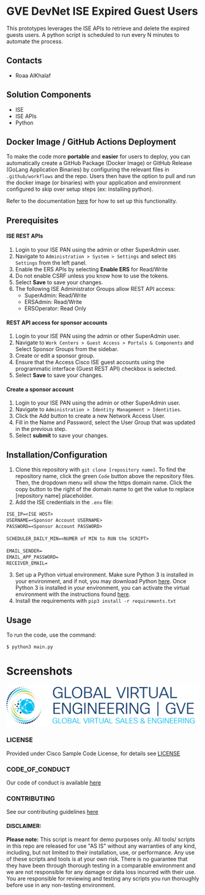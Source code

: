 # GVE DevNet ISE Expired Guest Users
This prototypes leverages the ISE APIs to retrieve and delete the expired guests users. A python script is scheduled to run every N minutes to automate the process. 
## Contacts
* Roaa AlKhalaf

## Solution Components
* ISE 
* ISE APIs
* Python


## Docker Image / GitHub Actions Deployment

To make the code more **portable** and **easier** for users to deploy, you can automatically create a GitHub Package (Docker Image) or GitHub Release (GoLang Application Binaries) by configuring the relevant files in `.github/workflows` and the repo. Users then have the option to pull and run the docker image (or binaries) with your application and environment configured to skip over setup steps (ex: installing python). 

Refer to the documentation [here](https://wwwin-github.cisco.com/gve/docker-and-github-actions-templates) for how to set up this functionality.


## Prerequisites

#### ISE REST APIs
1. Login to your ISE PAN using the admin or other SuperAdmin user.
2. Navigate to `Administration > System > Settings` and select `ERS Settings` from the left panel.
3. Enable the ERS APIs by selecting **Enable ERS** for Read/Write
4. Do not enable CSRF unless you know how to use the tokens.
5. Select **Save** to save your changes.
6. The following ISE Administrator Groups allow REST API access:
    * SuperAdmin: Read/Write
    * ERSAdmin: Read/Write
    * ERSOperator: Read Only


#### REST API access for sponsor accounts
1. Login to your ISE PAN using the admin or other SuperAdmin user.
2. Navigate to `Work Centers > Guest Access > Portals & Components` and Select Sponsor Groups from the sidebar.
3. Create or edit a sponsor group. 
4. Ensure that the Access Cisco ISE guest accounts using the programmatic interface (Guest REST API) checkbox is selected.
5. Select **Save** to save your changes.



 #### Create a sponsor account
1. Login to your ISE PAN using the admin or other SuperAdmin user.
2. Navigate to `Administration > Identity Management > Identities`.
3. Click the Add button to create a new Network Access User.
4. Fill in the Name and Password, select the User Group that was updated in the previous step.
5. Select **submit** to save your changes.


## Installation/Configuration
1. Clone this repository with `git clone [repository name]`. To find the repository name, click the green `Code` button above the repository files. Then, the dropdown menu will show the https domain name. Click the copy button to the right of the domain name to get the value to replace [repository name] placeholder.
2. Add the ISE credentials in the `.env` file:

```
ISE_IP=<ISE HOST>
USERNAME=<Sponsor Account USERNAME>
PASSWORD=<Sponsor Account PASSWORD>

SCHEDULER_DAILY_MIN=<NUMER of MIN to RUN the SCRIPT>

EMAIL_SENDER=
EMAIL_APP_PASSWORD=
RECEIVER_EMAIL=

```

3. Set up a Python virtual environment. Make sure Python 3 is installed in your environment, and if not, you may download Python [here](https://www.python.org/downloads/). Once Python 3 is installed in your environment, you can activate the virtual environment with the instructions found [here](https://docs.python.org/3/tutorial/venv.html).
4. Install the requirements with `pip3 install -r requirements.txt`

## Usage
To run the code, use the command:
```
$ python3 main.py
```
#
# Screenshots

![/IMAGES/0image.png](/IMAGES/0image.png)

### LICENSE

Provided under Cisco Sample Code License, for details see [LICENSE](LICENSE.md)

### CODE_OF_CONDUCT

Our code of conduct is available [here](CODE_OF_CONDUCT.md)

### CONTRIBUTING

See our contributing guidelines [here](CONTRIBUTING.md)

#### DISCLAIMER:
<b>Please note:</b> This script is meant for demo purposes only. All tools/ scripts in this repo are released for use "AS IS" without any warranties of any kind, including, but not limited to their installation, use, or performance. Any use of these scripts and tools is at your own risk. There is no guarantee that they have been through thorough testing in a comparable environment and we are not responsible for any damage or data loss incurred with their use.
You are responsible for reviewing and testing any scripts you run thoroughly before use in any non-testing environment.